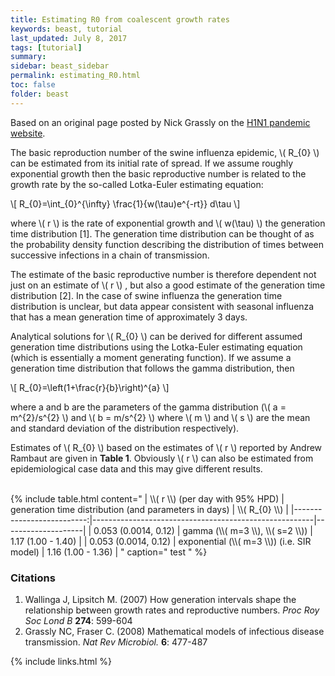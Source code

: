 ```yaml
---
title: Estimating R0 from coalescent growth rates
keywords: beast, tutorial
last_updated: July 8, 2017
tags: [tutorial]
summary: 
sidebar: beast_sidebar
permalink: estimating_R0.html
toc: false
folder: beast
---
```


Based on an original page posted by Nick Grassly on the [H1N1 pandemic website](https://tree.bio.ed.ac.uk/wiki/pages/t769F5D1/Relationship_between_R0_and_the_epidemic_growth_rate.html).

The basic reproduction number of the swine influenza epidemic, \\( R_{0} \\) can be estimated from its initial rate of spread. If we assume roughly exponential growth then the basic reproductive number is related to the growth rate by the so-called Lotka-Euler estimating equation:

\\[ R_{0}=\int_{0}^{\infty} \frac{1}{w(\tau)e^{-rt}} d\tau \\]

where \\( r \\) is the rate of exponential growth and \\( w(\tau) \\) the generation time distribution [1]. The generation time distribution can be thought of as the probability density function describing the distribution of times between successive infections in a chain of transmission.

The estimate of the basic reproductive number is therefore dependent not just on an estimate of \\( r \\)  , but also a good estimate of the generation time distribution [2]. In the case of swine influenza the generation time distribution is unclear, but data appear consistent with seasonal influenza that has a mean generation time of approximately 3 days.

Analytical solutions for \\( R_{0} \\) can be derived for different assumed generation time distributions using the Lotka-Euler estimating equation (which is essentially a moment generating function). If we assume a generation time distribution that follows the gamma distribution, then

\\[ R_{0}=\left(1+\frac{r}{b}\right)^{a} \\]

where a and b are the parameters of the gamma distribution (\\( a = m^{2}/s^{2} \\) and \\( b = m/s^{2} \\) where \\( m \\) and \\( s \\) are the mean and standard deviation of the distribution respectively).

Estimates of \\( R_{0} \\) based on the estimates of \\( r \\)  reported by Andrew Rambaut are given in **Table 1**. Obviously \\( r \\) can also be estimated from epidemiological case data and this may give different results.

<br />
{% include table.html content=" 
| \\( r \\) (per day with 95% HPD) | generation time distribution (and parameters in days) | \\( R_{0} \\)                 |
|--------------------------:|-------------------------------------------------------|--------------------|
| 0.053 (0.0014, 0.12)     | gamma (\\( m=3 \\), \\( s=2 \\))                                      | 1.17 (1.00 - 1.40) |
| 0.053 (0.0014, 0.12)     | exponential (\\( m=3 \\)) (i.e. SIR model)                    | 1.16 (1.00 - 1.36) |
" caption=" test " %}
<br />

### Citations
1. Wallinga J, Lipsitch M. (2007) How generation intervals shape the relationship between growth rates and reproductive numbers. *Proc Roy Soc Lond B* **274**: 599-604
2. Grassly NC, Fraser C. (2008) Mathematical models of infectious disease transmission. *Nat Rev Microbiol.* **6**: 477-487

{% include links.html %}
